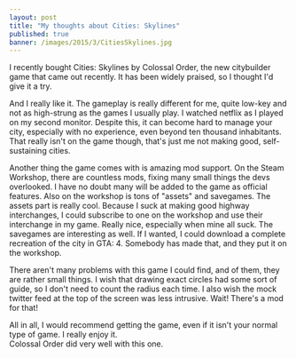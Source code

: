 ```yaml
---
layout: post
title: "My thoughts about Cities: Skylines"
published: true
banner: /images/2015/3/CitiesSkylines.jpg
---
```


I recently bought Cities: Skylines by Colossal Order, the new citybuilder game that came out recently.  It has 
been widely praised, so I thought I'd give it a try.

And I really like it.  The gameplay is really different for me, quite low-key and not as high-strung as the 
games I usually play.  I watched netflix as I played on my second monitor.  Despite this, it can become hard to 
manage your city, especially with no experience, even beyond ten thousand inhabitants.  That really isn't on the 
game though, that's just me not making good, self-sustaining cities.

Another thing the game comes with is amazing mod support.  On the Steam Workshop, there are countless mods, 
fixing many small things the devs overlooked.  I have no doubt many will be added to the game as official 
features.  Also on the workshop is tons of "assets" and savegames.  The assets part is really cool.  Because I 
suck at making good highway interchanges, I could subscribe to one on the workshop and use their interchange in 
my game.  Really nice, especially when mine all suck.  The savegames are interesting as well.  If I wanted, I 
could download a complete recreation of the city in GTA: 4.  Somebody has made that, and they put it on the 
workshop.

There aren't many problems with this game I could find, and of them, they are rather small things.  I wish that 
drawing exact circles had some sort of guide, so I don't need to count the radius each time.  I also wish the 
mock twitter feed at the top of the screen was less intrusive.  Wait! There's a mod for that!

All in all, I would recommend getting the game, even if it isn't your normal type of game.  I really enjoy it.  
Colossal Order did very well with this one.
